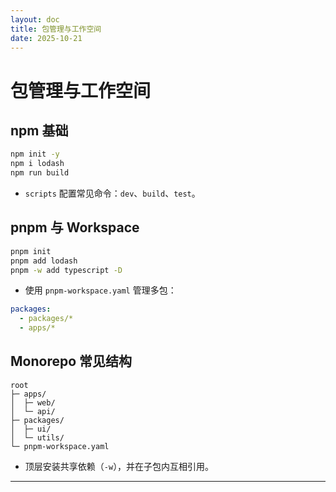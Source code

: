 ```yaml
---
layout: doc
title: 包管理与工作空间
date: 2025-10-21
---
```


# 包管理与工作空间

## npm 基础
```bash
npm init -y
npm i lodash
npm run build
```
- `scripts` 配置常见命令：`dev`、`build`、`test`。

## pnpm 与 Workspace
```bash
pnpm init
pnpm add lodash
pnpm -w add typescript -D
```
- 使用 `pnpm-workspace.yaml` 管理多包：
```yaml
packages:
  - packages/*
  - apps/*
```

## Monorepo 常见结构
```
root
├─ apps/
│  ├─ web/
│  └─ api/
├─ packages/
│  ├─ ui/
│  └─ utils/
└─ pnpm-workspace.yaml
```
- 顶层安装共享依赖（`-w`），并在子包内互相引用。

---
